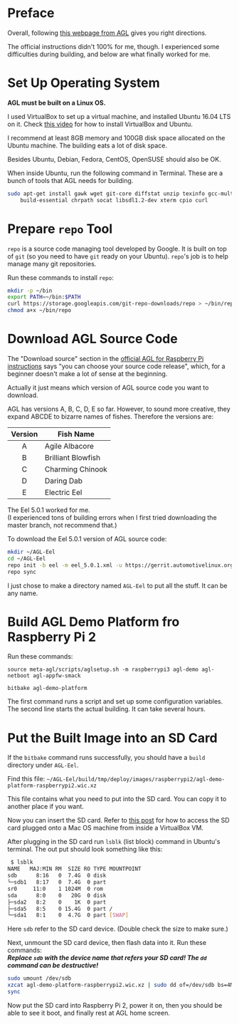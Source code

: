 # Preface
Overall, following [this webpage from AGL](https://wiki.automotivelinux.org/agl-distro/agl-raspberrypi)
gives you right directions.

The official instructions didn't 100% for me, though.
I experienced some difficulties during building,
and below are what finally worked for me.


# Set Up Operating System
**AGL must be built on a Linux OS.**

I used VirtualBox to set up a virtual machine,
and installed Ubuntu 16.04 LTS on it.
Check [this video](https://youtu.be/wBp0Rb-ZJak?t=15m57s) for how to install VirtualBox and Ubuntu.

I recommend at least 8GB memory and 100GB disk space allocated on the Ubuntu machine.
The building eats a lot of disk space.

Besides Ubuntu, Debian, Fedora, CentOS, OpenSUSE should also be OK.

When inside Ubuntu, run the following command in Terminal.
These are a bunch of tools that AGL needs for building.

```bash
sudo apt-get install gawk wget git-core diffstat unzip texinfo gcc-multilib \
    build-essential chrpath socat libsdl1.2-dev xterm cpio curl
```

# Prepare `repo` Tool
`repo` is a source code managing tool developed by Google.
It is built on top of `git` (so you need to have `git` ready on your Ubuntu).
`repo`'s job is to help manage many git repositories.

Run these commands to install `repo`:
```bash
mkdir -p ~/bin
export PATH=~/bin:$PATH
curl https://storage.googleapis.com/git-repo-downloads/repo > ~/bin/repo
chmod a+x ~/bin/repo
```

# Download AGL Source Code
The "Download source" section in the [official AGL for Raspberry Pi instructions](https://wiki.automotivelinux.org/agl-distro/agl-raspberrypi)
says "you can choose your source code release", which, for a beginner doesn't make a lot of sense at the beginning.

Actually it just means which version of AGL source code you want to download.

AGL has versions A, B, C, D, E so far.
However, to sound more creative, they expand ABCDE to bizarre names of fishes.
Therefore the versions are:

|Version|Fish Name|
|:---:|---|
|A|Agile Albacore|
|B|Brilliant Blowfish|
|C|Charming Chinook|
|D|Daring Dab|
|E|Electric Eel|

The Eel 5.0.1 worked for me.  
(I experienced tons of building errors when I first tried downloading the master branch,
not recommend that.)

To download the Eel 5.0.1 version of AGL source code:
```bash
mkdir ~/AGL-Eel
cd ~/AGL-Eel
repo init -b eel -m eel_5.0.1.xml -u https://gerrit.automotivelinux.org/gerrit/AGL/AGL-repo
repo sync
```

I just chose to make a directory named `AGL-Eel` to put all the stuff.
It can be any name.

# Build AGL Demo Platform fro Raspberry Pi 2
Run these commands:
```
source meta-agl/scripts/aglsetup.sh -m raspberrypi3 agl-demo agl-netboot agl-appfw-smack

bitbake agl-demo-platform
```

The first command runs a script and set up some configuration variables.
The second line starts the actual building. It can take several hours.

# Put the Built Image into an SD Card
If the `bitbake` command runs successfully,
you should have a `build` directory under `AGL-Eel`.

Find this file:
`~/AGL-Eel/build/tmp/deploy/images/raspberrypi2/agl-demo-platform-raspberrypi2.wic.xz`

This file contains what you need to put into the SD card.
You can copy it to another place if you want.

Now you can insert the SD card.
Refer to [this post](https://blog.lobraun.de/2015/06/06/mount-sd-cards-within-virtualbox-on-mac-os-x/)
for how to access the SD card plugged onto a Mac OS machine from inside a VirtualBox VM.

After plugging in the SD card run `lsblk` (list block) command in Ubuntu's terminal.
The out put should look something like this:
```bash
 $ lsblk
NAME   MAJ:MIN RM  SIZE RO TYPE MOUNTPOINT
sdb      8:16   0  7.4G  0 disk
└─sdb1   8:17   0  7.4G  0 part
sr0     11:0    1 1024M  0 rom
sda      8:0    0   20G  0 disk
├─sda2   8:2    0    1K  0 part
├─sda5   8:5    0 15.4G  0 part /
└─sda1   8:1    0  4.7G  0 part [SWAP]
```
Here `sdb` refer to the SD card device. (Double check the size to make sure.)

Next, unmount the SD card device, then flash data into it.
Run these commands:  
***Replace `sdb` with the device name that refers your SD card!
The `dd` command can be destructive!***
```bash
sudo umount /dev/sdb
xzcat agl-demo-platform-raspberrypi2.wic.xz | sudo dd of=/dev/sdb bs=4M
sync
```

Now put the SD card into Raspberry Pi 2,
power it on,
then you should be able to see it boot,
and finally rest at AGL home screen.